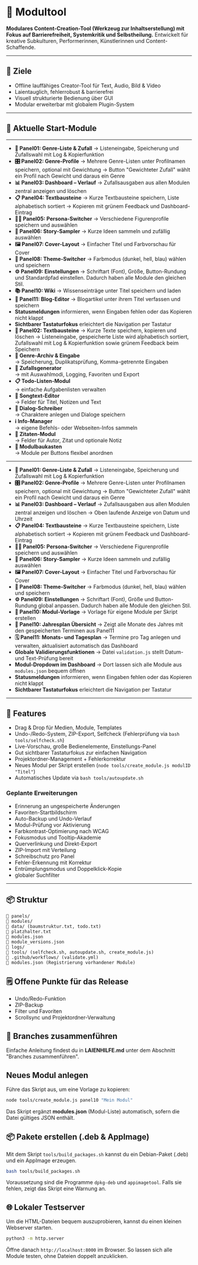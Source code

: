 # 🧰 Modultool

**Modulares Content-Creation-Tool (Werkzeug zur Inhaltserstellung) mit Fokus auf Barrierefreiheit, Systemkritik und Selbstheilung.**
Entwickelt für kreative Subkulturen, Performerinnen, Künstlerinnen und Content-Schaffende.

---

## 🎯 Ziele

- Offline lauffähiges Creator-Tool für Text, Audio, Bild & Video
- Laientauglich, fehlerrobust & barrierefrei
- Visuell strukturierte Bedienung über GUI
- Modular erweiterbar mit globalem Plugin-System

---

## 🧩 Aktuelle Start-Module

---
- **📝 Panel01: Genre-Liste & Zufall**
  → Listeneingabe, Speicherung und Zufallswahl mit Log & Kopierfunktion
- **🎛 Panel02: Genre-Profile**
  → Mehrere Genre-Listen unter Profilnamen speichern, optional mit Gewichtung
  → Button "Gewichteter Zufall" wählt ein Profil nach Gewicht und daraus ein Genre
- **📊 Panel03: Dashboard – Verlauf**
  → Zufallsausgaben aus allen Modulen zentral anzeigen und löschen
- **📋 Panel04: Textbausteine**
  → Kurze Textbausteine speichern, Liste alphabetisch sortiert
  → Kopieren mit grünem Feedback und Dashboard-Eintrag
- **🧑‍🎤 Panel05: Persona-Switcher**
  → Verschiedene Figurenprofile speichern und auswählen
- **🖖 Panel06: Story-Sampler**
  → Kurze Ideen sammeln und zufällig auswählen
- **🖼️ Panel07: Cover-Layout**
  → Einfacher Titel und Farbvorschau für Cover
 - **🎨 Panel08: Theme-Switcher**
   → Farbmodus (dunkel, hell, blau) wählen und speichern
 - **⚙️ Panel09: Einstellungen**
   → Schriftart (Font), Größe, Button-Rundung und Standardpfad einstellen. Dadurch haben alle Module den gleichen Stil.
 - **📚 Panel10: Wiki**
   → Wissenseinträge unter Titel speichern und laden
 - **📰 Panel11: Blog-Editor**
   → Blogartikel unter ihrem Titel verfassen und speichern
 - **Statusmeldungen** informieren, wenn Eingaben fehlen oder das Kopieren nicht klappt
 - **Sichtbarer Tastaturfokus** erleichtert die Navigation per Tastatur
- **📑 Panel02: Textbausteine**
  → Kurze Texte speichern, kopieren und löschen
  → Listeneingabe, gespeicherte Liste wird alphabetisch sortiert, Zufallswahl mit Log & Kopierfunktion sowie grünem Feedback beim Speichern
- **🎲 Genre-Archiv & Eingabe**  
  → Speicherung, Duplikatsprüfung, Komma-getrennte Eingaben
- **🧠 Zufallsgenerator**  
  → mit Auswahlmodi, Logging, Favoriten und Export
- **📋 Todo-Listen-Modul**  
  → einfache Aufgabenlisten verwalten
- **🎤 Songtext-Editor**  
  → Felder für Titel, Notizen und Text
- **📓 Dialog-Schreiber**  
  → Charaktere anlegen und Dialoge speichern
- **ℹ️ Info-Manager**  
  → eigene Befehls- oder Webseiten-Infos sammeln
- **💬 Zitaten-Modul**  
  → Felder für Autor, Zitat und optionale Notiz
- **🧱 Modulbaukasten**  
  → Module per Buttons flexibel anordnen

---
- **📝 Panel01: Genre-Liste & Zufall**
  → Listeneingabe, Speicherung und Zufallswahl mit Log & Kopierfunktion
- **🎛 Panel02: Genre-Profile**
  → Mehrere Genre-Listen unter Profilnamen speichern, optional mit Gewichtung
  → Button "Gewichteter Zufall" wählt ein Profil nach Gewicht und daraus ein Genre
 - **📊 Panel03: Dashboard – Verlauf**
  → Zufallsausgaben aus allen Modulen zentral anzeigen und löschen
  → Oben laufende Anzeige von Datum und Uhrzeit
- **📋 Panel04: Textbausteine**
  → Kurze Textbausteine speichern, Liste alphabetisch sortiert
  → Kopieren mit grünem Feedback und Dashboard-Eintrag
- **🧑‍🎤 Panel05: Persona-Switcher**
  → Verschiedene Figurenprofile speichern und auswählen
- **🖖 Panel06: Story-Sampler**
  → Kurze Ideen sammeln und zufällig auswählen
- **🖼️ Panel07: Cover-Layout**
  → Einfacher Titel und Farbvorschau für Cover
- **🎨 Panel08: Theme-Switcher**
  → Farbmodus (dunkel, hell, blau) wählen und speichern
- **⚙️ Panel09: Einstellungen**
  → Schriftart (Font), Größe und Button-Rundung global anpassen. Dadurch haben alle Module den gleichen Stil.
- **📂 Panel10: Modul-Vorlage**
  → Vorlage für eigene Module per Skript erstellen
- **📆 Panel10: Jahresplan Übersicht**
  → Zeigt alle Monate des Jahres mit den gespeicherten Terminen aus Panel11
- **🗓️ Panel11: Monats- und Tagesplan**
  → Termine pro Tag anlegen und verwalten, aktualisiert automatisch das Dashboard
- **Globale Validierungsfunktionen**
  → Datei `validation.js` stellt Datum- und Text-Prüfung bereit
- **Modul-Dropdown im Dashboard**
  → Dort lassen sich alle Module aus `modules.json` bequem öffnen
- **Statusmeldungen** informieren, wenn Eingaben fehlen oder das Kopieren nicht klappt
- **Sichtbarer Tastaturfokus** erleichtert die Navigation per Tastatur
---

## 🧠 Features

- Drag & Drop für Medien, Module, Templates
- Undo-/Redo-System, ZIP-Export, Selfcheck (Fehlerprüfung via `bash tools/selfcheck.sh`)
- Live-Vorschau, große Bedienelemente, Einstellungs-Panel
- Gut sichtbarer Tastaturfokus zur einfachen Navigation
- Projektordner-Management + Fehlerkorrektur
- Neues Modul per Skript erstellen (`node tools/create_module.js modulID "Titel"`)
- Automatisches Update via `bash tools/autoupdate.sh`


### Geplante Erweiterungen
- Erinnerung an ungespeicherte Änderungen
- Favoriten-Startbildschirm
- Auto-Backup und Undo-Verlauf
- Modul-Prüfung vor Aktivierung
- Farbkontrast-Optimierung nach WCAG
- Fokusmodus und Tooltip-Akademie
- Querverlinkung und Direkt-Export
- ZIP-Import mit Verteilung
- Schreibschutz pro Panel
- Fehler-Erkennung mit Korrektur
- Entrümplungsmodus und Doppelklick-Kopie
- globaler Suchfilter
---

## 📦 Struktur

```text
📁 panels/
📁 modules/
📁 data/ (baumstruktur.txt, todo.txt)
📄 platzhalter.txt
📄 modules.json
📄 module_versions.json
📁 logs/
📁 tools/ (selfcheck.sh, autoupdate.sh, create_module.js)
📁 .github/workflows/ (validate.yml)
📄 modules.json (Registrierung vorhandener Module)
```

## 🗒 Offene Punkte für das Release

- Undo/Redo-Funktion
- ZIP-Backup
- Filter und Favoriten
- Scrollsync und Projektordner-Verwaltung

## 🔀 Branches zusammenführen
Einfache Anleitung findest du in **LAIENHILFE.md** unter dem Abschnitt "Branches zusammenführen".

## Neues Modul anlegen

Führe das Skript aus, um eine Vorlage zu kopieren:
```bash
node tools/create_module.js panel10 "Mein Modul"
```
Das Skript ergänzt **modules.json** (Modul-Liste) automatisch, sofern die Datei gültiges JSON enthält.
## 📦 Pakete erstellen (.deb & AppImage)

Mit dem Skript `tools/build_packages.sh` kannst du ein Debian-Paket (.deb) und ein AppImage erzeugen.

```bash
bash tools/build_packages.sh
```

Voraussetzung sind die Programme `dpkg-deb` und `appimagetool`. Falls sie fehlen, zeigt das Skript eine Warnung an.

## 🌐 Lokaler Testserver
Um die HTML-Dateien bequem auszuprobieren, kannst du einen kleinen Webserver starten.

```bash
python3 -m http.server
```

Öffne danach `http://localhost:8000` im Browser. So lassen sich alle Module testen, ohne Dateien doppelt anzuklicken.
